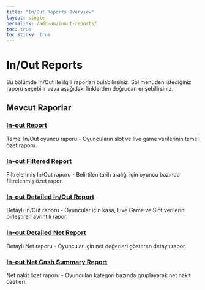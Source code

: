```yaml
---
title: "In/Out Reports Overview"
layout: single
permalink: /add-on/inout-reports/
toc: true
toc_sticky: true
---
```


# In/Out Reports

Bu bölümde In/Out ile ilgili raporları bulabilirsiniz. Sol menüden istediğiniz raporu seçebilir veya aşağıdaki linklerden doğrudan erişebilirsiniz.

## Mevcut Raporlar

### [In-out Report](/add-on/in-out-report/)
Temel In/Out oyuncu raporu - Oyuncuların slot ve live game verilerinin temel özet raporu.

### [In-out Filtered Report](/add-on/in-out-filtered-report/)  
Filtrelenmiş In/Out raporu - Belirtilen tarih aralığı için oyuncu bazında filtrelenmiş özet rapor.

### [In-out Detailed In/Out Report](/add-on/in-out-detailed-inout-report/)
Detaylı In/Out raporu - Oyuncular için kasa, Live Game ve Slot verilerini birleştiren ayrıntılı rapor.

### [In-out Detailed Net Report](/add-on/in-out-detailed-net-report/)
Detaylı Net raporu - Oyuncular için net değerleri gösteren detaylı rapor.

### [In-out Net Cash Summary Report](/add-on/in-out-net-cash-summary-report/)
Net nakit özet raporu - Oyuncuları kategori bazında gruplayarak net nakit özetleri.